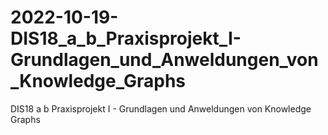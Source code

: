 # 2022-10-19-DIS18_a_b_Praxisprojekt_I-Grundlagen_und_Anweldungen_von_Knowledge_Graphs
DIS18 a b Praxisprojekt I - Grundlagen und Anweldungen von Knowledge Graphs
